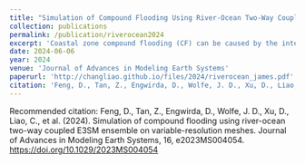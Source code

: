 ```yaml
---
title: "Simulation of Compound Flooding Using River-Ocean Two-Way Coupled E3SM Ensemble on Variable-Resolution Meshes"
collection: publications
permalink: /publication/riverocean2024
excerpt: 'Coastal zone compound flooding (CF) can be caused by the interactive fluvial and oceanic processes, particularly when coastal backwater propagates upstream and interacts with high river discharge. The modeling of CF is limited in existing Earth System Models (ESMs) due to coarse mesh resolutions and one-way coupled river-ocean components. In this study, we present a novel multi-scale coupling framework within the Energy Exascale Earth System Model (E3SM), integrating global atmosphere and land with interactively coupled river and ocean models using different meshes with refined resolutions near the coastline. To evaluate this framework, we conducted ensemble simulations of a CF event (Hurricane Irene in 2011) in a Mid-Atlantic estuary. The results demonstrate that the novel E3SM configuration can reasonably reproduce river discharge and sea surface height variations. The two-way river-ocean coupling improves the representation of coastal backwater effects at the terrestrial-aquatic interface that are caused by the combined actions of tide and storm surge during the CF event, thus providing a valuable modeling tool for better understanding the river-estuary-ocean dynamics in extreme events under climate change. Notably, our results show that the most significant CF impacts occur when the highest storm surge generated by a tropical cyclone meets with a moderate river discharge. This study highlights the state-of-the-art advancements developed within E3SM for simulating multi-scale coastal processes..'
date: 2024-06-06
year: 2024
venue: 'Journal of Advances in Modeling Earth Systems'
paperurl: 'http://changliao.github.io/files/2024/riverocean_james.pdf'
citation: 'Feng, D., Tan, Z., Engwirda, D., Wolfe, J. D., Xu, D., Liao, C., et al. (2024). Simulation of compound flooding using river-ocean two-way coupled E3SM ensemble on variable-resolution meshes. Journal of Advances in Modeling Earth Systems, 16, e2023MS004054. https://doi.org/10.1029/2023MS004054'
---
```



Recommended citation: Feng, D., Tan, Z., Engwirda, D., Wolfe, J. D., Xu, D., Liao, C., et al. (2024). Simulation of compound flooding using river-ocean two-way coupled E3SM ensemble on variable-resolution meshes. Journal of Advances in Modeling Earth Systems, 16, e2023MS004054. https://doi.org/10.1029/2023MS004054

